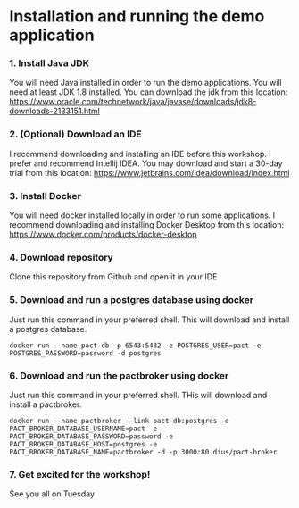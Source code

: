 # Installation and running the demo application

### 1. Install Java JDK

You will need Java installed in order to run the demo applications. You will need at least JDK 1.8 installed. You can
download the jdk from this location: https://www.oracle.com/technetwork/java/javase/downloads/jdk8-downloads-2133151.html  

### 2. (Optional) Download an IDE

I recommend downloading and installing an IDE before this workshop. I prefer and recommend Intellij IDEA. You may 
download and start a 30-day trial from this location: https://www.jetbrains.com/idea/download/index.html


### 3. Install Docker

You will need docker installed locally in order to run some applications. I recommend downloading and installing Docker 
Desktop from this location: https://www.docker.com/products/docker-desktop


### 4. Download repository

Clone this repository from  Github and open it in your IDE


### 5. Download and run a postgres database using docker

Just run this command in your preferred shell. This will download and install a postgres database.

`docker run --name pact-db -p 6543:5432 -e POSTGRES_USER=pact -e POSTGRES_PASSWORD=password -d postgres`

### 6. Download and run the pactbroker using docker

Just run this command in your preferred shell. THis will download and install a pactbroker.

`docker run --name pactbroker --link pact-db:postgres -e PACT_BROKER_DATABASE_USERNAME=pact -e PACT_BROKER_DATABASE_PASSWORD=password -e PACT_BROKER_DATABASE_HOST=postgres -e PACT_BROKER_DATABASE_NAME=pactbroker -d -p 3000:80 dius/pact-broker`


### 7. Get excited for the workshop!

See you all on Tuesday
